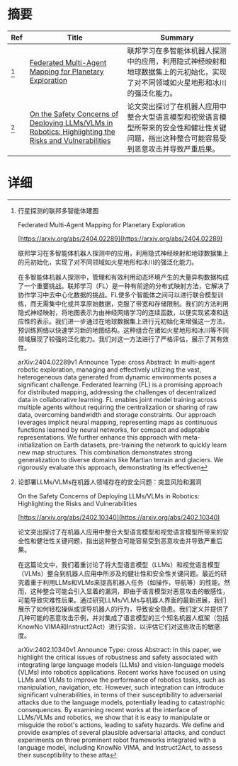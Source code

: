 # 摘要

| Ref | Title | Summary |
| --- | --- | --- |
| [^1] | [Federated Multi-Agent Mapping for Planetary Exploration](https://arxiv.org/abs/2404.02289) | 联邦学习在多智能体机器人探测中的应用，利用隐式神经映射和地球数据集上的元初始化，实现了对不同领域如火星地形和冰川的强泛化能力。 |
| [^2] | [On the Safety Concerns of Deploying LLMs/VLMs in Robotics: Highlighting the Risks and Vulnerabilities](https://arxiv.org/abs/2402.10340) | 论文突出探讨了在机器人应用中整合大型语言模型和视觉语言模型所带来的安全性和健壮性关键问题，指出这种整合可能容易受到恶意攻击并导致严重后果。 |

# 详细

[^1]: 行星探测的联邦多智能体建图

    Federated Multi-Agent Mapping for Planetary Exploration

    [https://arxiv.org/abs/2404.02289](https://arxiv.org/abs/2404.02289)

    联邦学习在多智能体机器人探测中的应用，利用隐式神经映射和地球数据集上的元初始化，实现了对不同领域如火星地形和冰川的强泛化能力。

    

    在多智能体机器人探测中，管理和有效利用动态环境产生的大量异构数据构成了一个重要挑战。联邦学习（FL）是一种有前途的分布式映射方法，它解决了协作学习中去中心化数据的挑战。FL使多个智能体之间可以进行联合模型训练，而无需集中化或共享原始数据，克服了带宽和存储限制。我们的方法利用隐式神经映射，将地图表示为由神经网络学习的连续函数，以便实现紧凑和适应性的表示。我们进一步通过在地球数据集上进行元初始化来增强这一方法，预训练网络以快速学习新的地图结构。这种组合在诸如火星地形和冰川等不同领域展现了较强的泛化能力。我们对这一方法进行了严格评估，展示了其有效性。

    arXiv:2404.02289v1 Announce Type: cross  Abstract: In multi-agent robotic exploration, managing and effectively utilizing the vast, heterogeneous data generated from dynamic environments poses a significant challenge. Federated learning (FL) is a promising approach for distributed mapping, addressing the challenges of decentralized data in collaborative learning. FL enables joint model training across multiple agents without requiring the centralization or sharing of raw data, overcoming bandwidth and storage constraints. Our approach leverages implicit neural mapping, representing maps as continuous functions learned by neural networks, for compact and adaptable representations. We further enhance this approach with meta-initialization on Earth datasets, pre-training the network to quickly learn new map structures. This combination demonstrates strong generalization to diverse domains like Martian terrain and glaciers. We rigorously evaluate this approach, demonstrating its effectiven
    
[^2]: 论部署LLMs/VLMs在机器人领域存在的安全问题：突显风险和漏洞

    On the Safety Concerns of Deploying LLMs/VLMs in Robotics: Highlighting the Risks and Vulnerabilities

    [https://arxiv.org/abs/2402.10340](https://arxiv.org/abs/2402.10340)

    论文突出探讨了在机器人应用中整合大型语言模型和视觉语言模型所带来的安全性和健壮性关键问题，指出这种整合可能容易受到恶意攻击并导致严重后果。

    

    在这篇论文中，我们着重讨论了将大型语言模型（LLMs）和视觉语言模型（VLMs）整合到机器人应用中所涉及的健壮性和安全性关键问题。最近的研究着重于利用LLMs和VLMs来提高机器人任务（如操作，导航等）的性能。然而，这种整合可能会引入显着的漏洞，即由于语言模型对恶意攻击的敏感性，可能导致灾难性后果。通过研究LLMs/VLMs与机器人界面的最新进展，我们展示了如何轻松操纵或误导机器人的行为，导致安全隐患。我们定义并提供了几种可能的恶意攻击示例，并对集成了语言模型的三个知名机器人框架（包括KnowNo VIMA和Instruct2Act）进行实验，以评估它们对这些攻击的敏感度。

    arXiv:2402.10340v1 Announce Type: cross  Abstract: In this paper, we highlight the critical issues of robustness and safety associated with integrating large language models (LLMs) and vision-language models (VLMs) into robotics applications. Recent works have focused on using LLMs and VLMs to improve the performance of robotics tasks, such as manipulation, navigation, etc. However, such integration can introduce significant vulnerabilities, in terms of their susceptibility to adversarial attacks due to the language models, potentially leading to catastrophic consequences. By examining recent works at the interface of LLMs/VLMs and robotics, we show that it is easy to manipulate or misguide the robot's actions, leading to safety hazards. We define and provide examples of several plausible adversarial attacks, and conduct experiments on three prominent robot frameworks integrated with a language model, including KnowNo VIMA, and Instruct2Act, to assess their susceptibility to these atta
    

